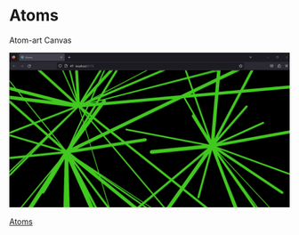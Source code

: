 # Atoms
Atom-art Canvas

![Atoms](/public/preview.png)

[Atoms](https://l-devjs-atoms.netlify.app/)
